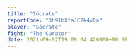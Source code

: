```yaml
---
title: "Söcrate"
reportCode: "3h91bXfaJC2k4vDn"
player: "Söcrate"
fight: "The Curator"
date: 2021-09-02T19:09:04.426000+00:00
---
```

